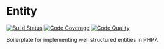 # Entity

[![Build Status](https://scrutinizer-ci.com/g/daikon-cqrs/entity/badges/build.png?b=master)](https://scrutinizer-ci.com/g/daikon-cqrs/entity/build-status/master)
[![Code Coverage](https://scrutinizer-ci.com/g/daikon-cqrs/entity/badges/coverage.png?b=master)](https://scrutinizer-ci.com/g/daikon-cqrs/entity/?branch=master)
[![Code Quality](https://scrutinizer-ci.com/g/daikon-cqrs/entity/badges/quality-score.png?b=master)](https://scrutinizer-ci.com/g/daikon-cqrs/entity/?branch=master)

Boilerplate for implementing well structured entities in PHP7.
